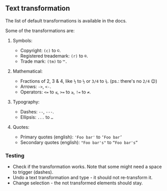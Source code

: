 ## Text transformation

The list of default transformations is available in the docs.

Some of the transformations are:

1. Symbols:

    * Copyright: `(c)` to `©`.
    * Registered treademark: `(r)` to `®`.
    * Trade mark: `(tm)` to `™.`

1. Mathematical:

    * Fractions of 2, 3 & 4, like `½` to `½` or `3/4` to `¾`. (ps.: there's no `2/4` 😉)
    * Arrows: `->`, `<-`.
    * Operators: `<=` to `≤`, `>=` to `≥`, `!=` to `≠`.

1. Typography:
    
    * Dashes: ` -- `, ` --- `.
    * Ellipsis: `...` to `…`
    
1. Quotes:

    * Primary quotes (english): `'Foo bar'` to `‘Foo bar’` 
    * Secondary quotes (english): `"Foo bar's"` to `“Foo bar's”`

### Testing

* Check if the transformation works. Note that some might need a space to trigger (dashes).
* Undo a text transformation and type - it should not re-transform it.
* Change selection - the not transformed elements should stay. 
